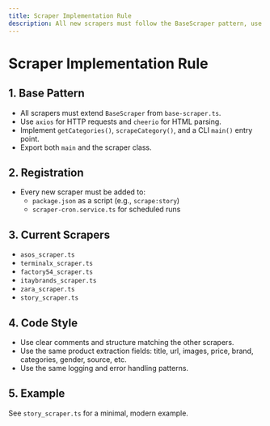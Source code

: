 ```yaml
---
title: Scraper Implementation Rule
description: All new scrapers must follow the BaseScraper pattern, use axios/cheerio, export main(), and be registered in package.json and the cron service. List all current scrapers including story_scraper.ts.
---
```


# Scraper Implementation Rule

## 1. Base Pattern
- All scrapers must extend `BaseScraper` from `base-scraper.ts`.
- Use `axios` for HTTP requests and `cheerio` for HTML parsing.
- Implement `getCategories()`, `scrapeCategory()`, and a CLI `main()` entry point.
- Export both `main` and the scraper class.

## 2. Registration
- Every new scraper must be added to:
  - `package.json` as a script (e.g., `scrape:story`)
  - `scraper-cron.service.ts` for scheduled runs

## 3. Current Scrapers
- `asos_scraper.ts`
- `terminalx_scraper.ts`
- `factory54_scraper.ts`
- `itaybrands_scraper.ts`
- `zara_scraper.ts`
- `story_scraper.ts`  <!-- NEW -->

## 4. Code Style
- Use clear comments and structure matching the other scrapers.
- Use the same product extraction fields: title, url, images, price, brand, categories, gender, source, etc.
- Use the same logging and error handling patterns.

## 5. Example
See `story_scraper.ts` for a minimal, modern example. 